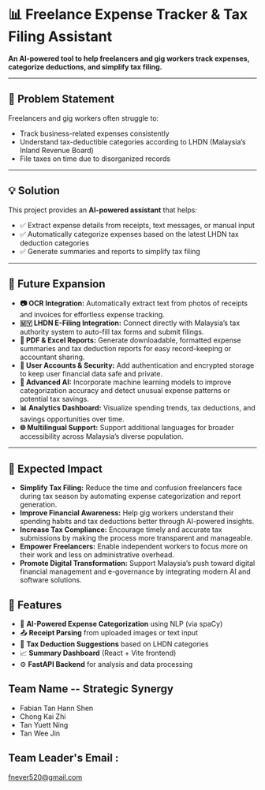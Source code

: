 # 📊 Freelance Expense Tracker & Tax Filing Assistant

**An AI-powered tool to help freelancers and gig workers track expenses, categorize deductions, and simplify tax filing.**

---

## 🧩 Problem Statement

Freelancers and gig workers often struggle to:

- Track business-related expenses consistently  
- Understand tax-deductible categories according to LHDN (Malaysia’s Inland Revenue Board)  
- File taxes on time due to disorganized records  

---

## 💡 Solution

This project provides an **AI-powered assistant** that helps:

- ✅ Extract expense details from receipts, text messages, or manual input  
- ✅ Automatically categorize expenses based on the latest LHDN tax deduction categories  
- ✅ Generate summaries and reports to simplify tax filing  

---

## 📌 Future Expansion

- **📷 OCR Integration:** Automatically extract text from photos of receipts and invoices for effortless expense tracking.  
- **🇲🇾 LHDN E-Filing Integration:** Connect directly with Malaysia’s tax authority system to auto-fill tax forms and submit filings.  
- **🧾 PDF & Excel Reports:** Generate downloadable, formatted expense summaries and tax deduction reports for easy record-keeping or accountant sharing.  
- **🔐 User Accounts & Security:** Add authentication and encrypted storage to keep user financial data safe and private.  
- **🤖 Advanced AI:** Incorporate machine learning models to improve categorization accuracy and detect unusual expense patterns or potential tax savings.  
- **📊 Analytics Dashboard:** Visualize spending trends, tax deductions, and savings opportunities over time.  
- **🌐 Multilingual Support:** Support additional languages for broader accessibility across Malaysia’s diverse population.

---

## 🎯 Expected Impact

- **Simplify Tax Filing:** Reduce the time and confusion freelancers face during tax season by automating expense categorization and report generation.  
- **Improve Financial Awareness:** Help gig workers understand their spending habits and tax deductions better through AI-powered insights.  
- **Increase Tax Compliance:** Encourage timely and accurate tax submissions by making the process more transparent and manageable.  
- **Empower Freelancers:** Enable independent workers to focus more on their work and less on administrative overhead.  
- **Promote Digital Transformation:** Support Malaysia’s push toward digital financial management and e-governance by integrating modern AI and software solutions.

## 🚀 Features

- 🧠 **AI-Powered Expense Categorization** using NLP (via spaCy)
- 📤 **Receipt Parsing** from uploaded images or text input
- 📁 **Tax Deduction Suggestions** based on LHDN categories
- 📈 **Summary Dashboard** (React + Vite frontend)
- ⚙️ **FastAPI Backend** for analysis and data processing

## Team Name -- Strategic Synergy
- Fabian Tan Hann Shen
- Chong Kai Zhi
- Tan Yuett Ning
- Tan Wee Jin

## Team Leader's Email : 
fnever520@gmail.com
